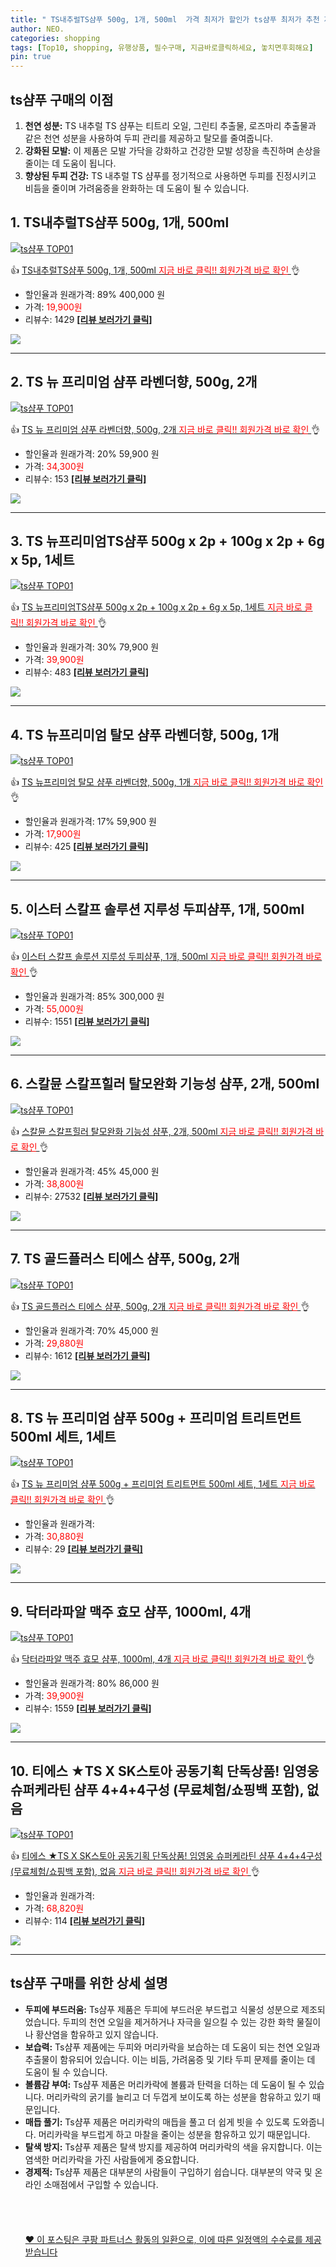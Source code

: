 ```yaml
---
title: " TS내추럴TS샴푸 500g, 1개, 500ml  가격 최저가 할인가 ts샴푸 최저가 추천 제품 비교"
author: NEO.
categories: shopping
tags: [Top10, shopping, 유행상품, 필수구매, 지금바로클릭하세요, 놓치면후회해요]
pin: true
---
```

## ts샴푸 구매의 이점
1. **천연 성분:** TS 내추럴 TS 샴푸는 티트리 오일, 그린티 추출물, 로즈마리 추출물과 같은 천연 성분을 사용하여 두피 관리를 제공하고 탈모를 줄여줍니다.
2. **강화된 모발:** 이 제품은 모발 가닥을 강화하고 건강한 모발 성장을 촉진하며 손상을 줄이는 데 도움이 됩니다.
3. **향상된 두피 건강:** TS 내추럴 TS 샴푸를 정기적으로 사용하면 두피를 진정시키고 비듬을 줄이며 가려움증을 완화하는 데 도움이 될 수 있습니다.

   

## 1.  TS내추럴TS샴푸 500g, 1개, 500ml 

[![ts샴푸 TOP01](https://thumbnail10.coupangcdn.com/thumbnails/remote/490x490ex/image/vendor_inventory/acc6/e3fef5117ef1cb0b315738bdac1eb6acdefab868d36972aa450f827a4ce3.jpg)](https://link.coupang.com/re/AFFSDP?lptag=AF3617701&subid=GithubCoopas&pageKey=7692331391&traceid=V0-153&itemId=20573735668&vendorItemId=87649016596)


👍 [ TS내추럴TS샴푸 500g, 1개, 500ml  <font color=red> 지금 바로 클릭!! 회원가격 바로 확인 </font> ](https://link.coupang.com/re/AFFSDP?lptag=AF3617701&subid=GithubCoopas&pageKey=7692331391&traceid=V0-153&itemId=20573735668&vendorItemId=87649016596) 👌 


- 할인율과 원래가격: 89%  400,000   원
- 가격: <span style='color:red'>19,900원</span>
- 리뷰수: 1429  [**[리뷰 보러가기 클릭]**](https://link.coupang.com/re/AFFSDP?lptag=AF3617701&subid=GithubCoopas&pageKey=7692331391&traceid=V0-153&itemId=20573735668&vendorItemId=87649016596)

[![](/discount_price.png)](https://link.coupang.com/re/AFFSDP?lptag=AF3617701&subid=GithubCoopas&pageKey=7692331391&traceid=V0-153&itemId=20573735668&vendorItemId=87649016596)

---


   

## 2.  TS 뉴 프리미엄 샴푸 라벤더향, 500g, 2개 

[![ts샴푸 TOP01](https://thumbnail10.coupangcdn.com/thumbnails/remote/490x490ex/image/retail/images/7369189959833029-2dc79f95-57ee-457a-8495-92b70c181cf5.jpg)](https://link.coupang.com/re/AFFSDP?lptag=AF3617701&subid=GithubCoopas&pageKey=6590298130&traceid=V0-153&itemId=17489242919&vendorItemId=84656629685)


👍 [ TS 뉴 프리미엄 샴푸 라벤더향, 500g, 2개  <font color=red> 지금 바로 클릭!! 회원가격 바로 확인 </font> ](https://link.coupang.com/re/AFFSDP?lptag=AF3617701&subid=GithubCoopas&pageKey=6590298130&traceid=V0-153&itemId=17489242919&vendorItemId=84656629685) 👌 


- 할인율과 원래가격: 20%  59,900   원
- 가격: <span style='color:red'>34,300원</span>
- 리뷰수: 153  [**[리뷰 보러가기 클릭]**](https://link.coupang.com/re/AFFSDP?lptag=AF3617701&subid=GithubCoopas&pageKey=6590298130&traceid=V0-153&itemId=17489242919&vendorItemId=84656629685)

[![](/discount_price.png)](https://link.coupang.com/re/AFFSDP?lptag=AF3617701&subid=GithubCoopas&pageKey=6590298130&traceid=V0-153&itemId=17489242919&vendorItemId=84656629685)

---


   

## 3.  TS 뉴프리미엄TS샴푸 500g x 2p + 100g x 2p + 6g x 5p, 1세트 

[![ts샴푸 TOP01](https://thumbnail9.coupangcdn.com/thumbnails/remote/490x490ex/image/retail/images/4871593880280845-e3b70f0b-dc6a-470e-b7eb-493b28ea1ecd.jpg)](https://link.coupang.com/re/AFFSDP?lptag=AF3617701&subid=GithubCoopas&pageKey=5423800638&traceid=V0-153&itemId=8198038897&vendorItemId=75486140288)


👍 [ TS 뉴프리미엄TS샴푸 500g x 2p + 100g x 2p + 6g x 5p, 1세트  <font color=red> 지금 바로 클릭!! 회원가격 바로 확인 </font> ](https://link.coupang.com/re/AFFSDP?lptag=AF3617701&subid=GithubCoopas&pageKey=5423800638&traceid=V0-153&itemId=8198038897&vendorItemId=75486140288) 👌 


- 할인율과 원래가격: 30%  79,900   원
- 가격: <span style='color:red'>39,900원</span>
- 리뷰수: 483  [**[리뷰 보러가기 클릭]**](https://link.coupang.com/re/AFFSDP?lptag=AF3617701&subid=GithubCoopas&pageKey=5423800638&traceid=V0-153&itemId=8198038897&vendorItemId=75486140288)

[![](/discount_price.png)](https://link.coupang.com/re/AFFSDP?lptag=AF3617701&subid=GithubCoopas&pageKey=5423800638&traceid=V0-153&itemId=8198038897&vendorItemId=75486140288)

---


   

## 4.  TS 뉴프리미엄 탈모 샴푸 라벤더향, 500g, 1개 

[![ts샴푸 TOP01](https://thumbnail6.coupangcdn.com/thumbnails/remote/490x490ex/image/retail/images/285341068759705-4109529b-9781-4fb6-a773-ca4e54a85aa5.jpg)](https://link.coupang.com/re/AFFSDP?lptag=AF3617701&subid=GithubCoopas&pageKey=6590298130&traceid=V0-153&itemId=14868675097&vendorItemId=75666840978)


👍 [ TS 뉴프리미엄 탈모 샴푸 라벤더향, 500g, 1개  <font color=red> 지금 바로 클릭!! 회원가격 바로 확인 </font> ](https://link.coupang.com/re/AFFSDP?lptag=AF3617701&subid=GithubCoopas&pageKey=6590298130&traceid=V0-153&itemId=14868675097&vendorItemId=75666840978) 👌 


- 할인율과 원래가격: 17%  59,900   원
- 가격: <span style='color:red'>17,900원</span>
- 리뷰수: 425  [**[리뷰 보러가기 클릭]**](https://link.coupang.com/re/AFFSDP?lptag=AF3617701&subid=GithubCoopas&pageKey=6590298130&traceid=V0-153&itemId=14868675097&vendorItemId=75666840978)

[![](/discount_price.png)](https://link.coupang.com/re/AFFSDP?lptag=AF3617701&subid=GithubCoopas&pageKey=6590298130&traceid=V0-153&itemId=14868675097&vendorItemId=75666840978)

---


   

## 5.  이스터 스칼프 솔루션 지루성 두피샴푸, 1개, 500ml 

[![ts샴푸 TOP01](https://thumbnail8.coupangcdn.com/thumbnails/remote/490x490ex/image/vendor_inventory/3782/db2454107724369d01b15ab45472e6995b3a43be2cbc6cef5d4f2ae08f5d.png)](https://link.coupang.com/re/AFFSDP?lptag=AF3617701&subid=GithubCoopas&pageKey=7581452616&traceid=V0-153&itemId=20014161909&vendorItemId=70235624227)


👍 [ 이스터 스칼프 솔루션 지루성 두피샴푸, 1개, 500ml  <font color=red> 지금 바로 클릭!! 회원가격 바로 확인 </font> ](https://link.coupang.com/re/AFFSDP?lptag=AF3617701&subid=GithubCoopas&pageKey=7581452616&traceid=V0-153&itemId=20014161909&vendorItemId=70235624227) 👌 


- 할인율과 원래가격: 85%  300,000   원
- 가격: <span style='color:red'>55,000원</span>
- 리뷰수: 1551  [**[리뷰 보러가기 클릭]**](https://link.coupang.com/re/AFFSDP?lptag=AF3617701&subid=GithubCoopas&pageKey=7581452616&traceid=V0-153&itemId=20014161909&vendorItemId=70235624227)

[![](/discount_price.png)](https://link.coupang.com/re/AFFSDP?lptag=AF3617701&subid=GithubCoopas&pageKey=7581452616&traceid=V0-153&itemId=20014161909&vendorItemId=70235624227)

---


   

## 6.  스칼뮨 스칼프힐러 탈모완화 기능성 샴푸, 2개, 500ml 

[![ts샴푸 TOP01](https://thumbnail8.coupangcdn.com/thumbnails/remote/490x490ex/image/vendor_inventory/47b3/fa7285127d64c7657e3fec9ec71e1941d18b9ee106ebc8b6979c3a4d65b7.png)](https://link.coupang.com/re/AFFSDP?lptag=AF3617701&subid=GithubCoopas&pageKey=7792226754&traceid=V0-153&itemId=21084388422&vendorItemId=88253397143)


👍 [ 스칼뮨 스칼프힐러 탈모완화 기능성 샴푸, 2개, 500ml  <font color=red> 지금 바로 클릭!! 회원가격 바로 확인 </font> ](https://link.coupang.com/re/AFFSDP?lptag=AF3617701&subid=GithubCoopas&pageKey=7792226754&traceid=V0-153&itemId=21084388422&vendorItemId=88253397143) 👌 


- 할인율과 원래가격: 45%  45,000   원
- 가격: <span style='color:red'>38,800원</span>
- 리뷰수: 27532  [**[리뷰 보러가기 클릭]**](https://link.coupang.com/re/AFFSDP?lptag=AF3617701&subid=GithubCoopas&pageKey=7792226754&traceid=V0-153&itemId=21084388422&vendorItemId=88253397143)

[![](/discount_price.png)](https://link.coupang.com/re/AFFSDP?lptag=AF3617701&subid=GithubCoopas&pageKey=7792226754&traceid=V0-153&itemId=21084388422&vendorItemId=88253397143)

---


   

## 7.  TS 골드플러스 티에스 샴푸, 500g, 2개 

[![ts샴푸 TOP01](https://thumbnail10.coupangcdn.com/thumbnails/remote/490x490ex/image/retail/images/9eb061a0-b1c1-45e1-92ab-904c2658bc5b9034046470420802677.png)](https://link.coupang.com/re/AFFSDP?lptag=AF3617701&subid=GithubCoopas&pageKey=7122286149&traceid=V0-153&itemId=8056743069&vendorItemId=85969290188)


👍 [ TS 골드플러스 티에스 샴푸, 500g, 2개  <font color=red> 지금 바로 클릭!! 회원가격 바로 확인 </font> ](https://link.coupang.com/re/AFFSDP?lptag=AF3617701&subid=GithubCoopas&pageKey=7122286149&traceid=V0-153&itemId=8056743069&vendorItemId=85969290188) 👌 


- 할인율과 원래가격: 70%  45,000   원
- 가격: <span style='color:red'>29,880원</span>
- 리뷰수: 1612  [**[리뷰 보러가기 클릭]**](https://link.coupang.com/re/AFFSDP?lptag=AF3617701&subid=GithubCoopas&pageKey=7122286149&traceid=V0-153&itemId=8056743069&vendorItemId=85969290188)

[![](/discount_price.png)](https://link.coupang.com/re/AFFSDP?lptag=AF3617701&subid=GithubCoopas&pageKey=7122286149&traceid=V0-153&itemId=8056743069&vendorItemId=85969290188)

---


   

## 8.  TS 뉴 프리미엄 샴푸 500g + 프리미엄 트리트먼트 500ml 세트, 1세트 

[![ts샴푸 TOP01](https://thumbnail7.coupangcdn.com/thumbnails/remote/490x490ex/image/retail/images/1770862281266162-441f49e4-c58c-4b0a-93e7-294d88660afa.jpg)](https://link.coupang.com/re/AFFSDP?lptag=AF3617701&subid=GithubCoopas&pageKey=5654329460&traceid=V0-153&itemId=21273648002&vendorItemId=88306421427)


👍 [ TS 뉴 프리미엄 샴푸 500g + 프리미엄 트리트먼트 500ml 세트, 1세트  <font color=red> 지금 바로 클릭!! 회원가격 바로 확인 </font> ](https://link.coupang.com/re/AFFSDP?lptag=AF3617701&subid=GithubCoopas&pageKey=5654329460&traceid=V0-153&itemId=21273648002&vendorItemId=88306421427) 👌 


- 할인율과 원래가격: 
- 가격: <span style='color:red'>30,880원</span>
- 리뷰수: 29  [**[리뷰 보러가기 클릭]**](https://link.coupang.com/re/AFFSDP?lptag=AF3617701&subid=GithubCoopas&pageKey=5654329460&traceid=V0-153&itemId=21273648002&vendorItemId=88306421427)

[![](/discount_price.png)](https://link.coupang.com/re/AFFSDP?lptag=AF3617701&subid=GithubCoopas&pageKey=5654329460&traceid=V0-153&itemId=21273648002&vendorItemId=88306421427)

---


   

## 9.  닥터라파알 맥주 효모 샴푸, 1000ml, 4개 

[![ts샴푸 TOP01](https://thumbnail10.coupangcdn.com/thumbnails/remote/490x490ex/image/vendor_inventory/b19b/d8492e686ae32a8e59ffd476153aa612088f19d0decb1124912e8d9bb039.jpg)](https://link.coupang.com/re/AFFSDP?lptag=AF3617701&subid=GithubCoopas&pageKey=6470528542&traceid=V0-153&itemId=18764074410&vendorItemId=87697996294)


👍 [ 닥터라파알 맥주 효모 샴푸, 1000ml, 4개  <font color=red> 지금 바로 클릭!! 회원가격 바로 확인 </font> ](https://link.coupang.com/re/AFFSDP?lptag=AF3617701&subid=GithubCoopas&pageKey=6470528542&traceid=V0-153&itemId=18764074410&vendorItemId=87697996294) 👌 


- 할인율과 원래가격: 80%  86,000   원
- 가격: <span style='color:red'>39,900원</span>
- 리뷰수: 1559  [**[리뷰 보러가기 클릭]**](https://link.coupang.com/re/AFFSDP?lptag=AF3617701&subid=GithubCoopas&pageKey=6470528542&traceid=V0-153&itemId=18764074410&vendorItemId=87697996294)

[![](/discount_price.png)](https://link.coupang.com/re/AFFSDP?lptag=AF3617701&subid=GithubCoopas&pageKey=6470528542&traceid=V0-153&itemId=18764074410&vendorItemId=87697996294)

---


   

## 10.  티에스 ★TS X SK스토아 공동기획 단독상품! 임영웅 슈퍼케라틴 샴푸 4+4+4구성 (무료체험/쇼핑백 포함), 없음 

[![ts샴푸 TOP01](https://thumbnail10.coupangcdn.com/thumbnails/remote/490x490ex/image/vendor_inventory/0d7b/863481749a8559311b471f19a0d941f65245c1dadf476ea163a3a0fa2c9e.jpg)](https://link.coupang.com/re/AFFSDP?lptag=AF3617701&subid=GithubCoopas&pageKey=6760621482&traceid=V0-153&itemId=15843291226&vendorItemId=86984953752)


👍 [ 티에스 ★TS X SK스토아 공동기획 단독상품! 임영웅 슈퍼케라틴 샴푸 4+4+4구성 (무료체험/쇼핑백 포함), 없음  <font color=red> 지금 바로 클릭!! 회원가격 바로 확인 </font> ](https://link.coupang.com/re/AFFSDP?lptag=AF3617701&subid=GithubCoopas&pageKey=6760621482&traceid=V0-153&itemId=15843291226&vendorItemId=86984953752) 👌 


- 할인율과 원래가격: 
- 가격: <span style='color:red'>68,820원</span>
- 리뷰수: 114  [**[리뷰 보러가기 클릭]**](https://link.coupang.com/re/AFFSDP?lptag=AF3617701&subid=GithubCoopas&pageKey=6760621482&traceid=V0-153&itemId=15843291226&vendorItemId=86984953752)

[![](/discount_price.png)](https://link.coupang.com/re/AFFSDP?lptag=AF3617701&subid=GithubCoopas&pageKey=6760621482&traceid=V0-153&itemId=15843291226&vendorItemId=86984953752)

---
## ts샴푸 구매를 위한 상세 설명
* **두피에 부드러움:** Ts샴푸 제품은 두피에 부드러운 부드럽고 식물성 성분으로 제조되었습니다. 두피의 천연 오일을 제거하거나 자극을 일으킬 수 있는 강한 화학 물질이나 황산염을 함유하고 있지 않습니다.
* **보습력:** Ts샴푸 제품에는 두피와 머리카락을 보습하는 데 도움이 되는 천연 오일과 추출물이 함유되어 있습니다. 이는 비듬, 가려움증 및 기타 두피 문제를 줄이는 데 도움이 될 수 있습니다.
* **볼륨감 부여:** Ts샴푸 제품은 머리카락에 볼륨과 탄력을 더하는 데 도움이 될 수 있습니다. 머리카락의 굵기를 늘리고 더 두껍게 보이도록 하는 성분을 함유하고 있기 때문입니다.
* **매듭 풀기:** Ts샴푸 제품은 머리카락의 매듭을 풀고 더 쉽게 빗을 수 있도록 도와줍니다. 머리카락을 부드럽게 하고 마찰을 줄이는 성분을 함유하고 있기 때문입니다.
* **탈색 방지:** Ts샴푸 제품은 탈색 방지를 제공하여 머리카락의 색을 유지합니다. 이는 염색한 머리카락을 가진 사람들에게 중요합니다.
* **경제적:** Ts샴푸 제품은 대부분의 사람들이 구입하기 쉽습니다. 대부분의 약국 및 온라인 소매점에서 구입할 수 있습니다.<br><br><br><br><br> [ ❤  이 포스팅은 쿠팡 파트너스 활동의 일환으로, 이에 따른 일정액의 수수료를 제공받습니다](https://link.coupang.com/a/bcEFyh)